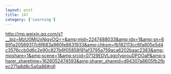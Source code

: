 ```yaml
---
layout: post
title: 147
category: ['Learning']
---
```


http://mp.weixin.qq.com/s?__biz=MzU0MjUxNjgyOQ==&amp;mid=2247488033&amp;idx=1&amp;sn=6691a20569317c6f683a960fe8631933&amp;chksm=fb182113cc6fa805e5d4c3576ccb0d6c2e90c827b6f05858f81af3795a759aca6202baac2383&amp;mpshare=1&amp;scene=1&amp;srcid=07129EDVLqgo1yprouDPOOaP&amp;sharer_sharetime=1626052474593&amp;sharer_shareid=d94307a8605fb2fbec271a8d8c5a0a86#rd]


